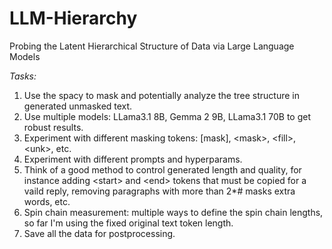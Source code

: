 # LLM-Hierarchy
Probing the Latent Hierarchical Structure of Data via Large Language Models


*Tasks:*

1) Use the spacy to mask and potentially analyze the tree structure in generated unmasked text.
2) Use multiple models: LLama3.1 8B, Gemma 2 9B, LLama3.1 70B to get robust results.
3) Experiment with different masking tokens: \[mask\], \<mask\>, \<fill\>, \<unk\>, etc.
4) Experiment with different prompts and hyperparams.
5) Think of a good method to control generated length and quality, for instance adding \<start\> and \<end\> tokens that must be copied for a vaild reply, removing paragraphs with more than 2*\# masks extra words, etc.
6) Spin chain measurement: multiple ways to define the spin chain lengths, so far I'm using the fixed original text token length.
7) Save all the data for postprocessing.
